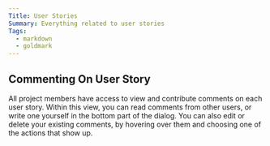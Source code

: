 ```yaml
---
Title: User Stories
Summary: Everything related to user stories
Tags:
  - markdown
  - goldmark
---
```


## Commenting On User Story

All project members have access to view and contribute comments on each user story. Within this view, you can read comments from other users, or write one yourself in the bottom part of the dialog. You can also edit or delete your existing comments, by hovering over them and choosing one of the actions that show up.